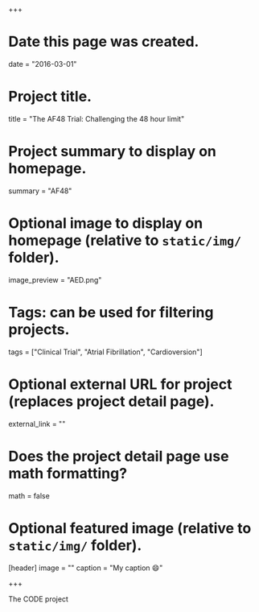 +++
# Date this page was created.
date = "2016-03-01"

# Project title.
title = "The AF48 Trial: Challenging the 48 hour limit"

# Project summary to display on homepage.
summary = "AF48"

# Optional image to display on homepage (relative to `static/img/` folder).
image_preview = "AED.png"

# Tags: can be used for filtering projects.
tags = ["Clinical Trial", "Atrial Fibrillation", "Cardioversion"]


# Optional external URL for project (replaces project detail page).
external_link = ""

# Does the project detail page use math formatting?
math = false

# Optional featured image (relative to `static/img/` folder).
[header]
image = ""
caption = "My caption :smile:"

+++

<p> The CODE project </p>
